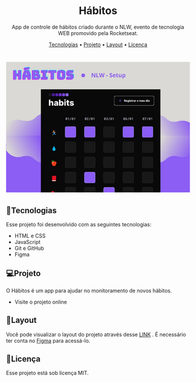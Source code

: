 <h1 align="center">Hábitos</h1>
<p align="center">App de controle de hábitos criado durante o NLW, evento de tecnologia WEB promovido pela Rocketseat.</p>

<p align="center">
 <a href="#Tecnologias">Tecnologias</a> • 
 <a href="#Projeto">Projeto</a> • 
 <a href="#Layout">Layout</a> • 
 <a href="#Licença">Licença</a>
</p>

<h1 align="center">
  <img alt="Hábitos" title="#Hábitos" src="./assets/habits.jpg"/>
</h1>

<h2>🚀Tecnologias</h2>
<p> Esse projeto foi desenvolvido com as seguintes tecnologias:
<ul>
  <li> HTML e CSS</li>
  <li> JavaScript</li>
  <li> Git e GitHub</li>
  <li> Figma</li>
  </ul>
</p>

<h2>💻Projeto</h2>
<p>O Hábitos é um app para ajudar no monitoramento de novos hábitos.
<ul>
  <li>
    <a hrf="https://maykbrito.github.io/nlw-setup"> Visite o projeto online</a>
  </li>
</ul>
</p>

<h2>🔖Layout</h2>
<p>Você pode visualizar o layout do projeto através desse 
  <a href="https://www.figma.com/community/file/1195327109778210238">LINK</a>
  . É necessário ter conta no
  <a href="https://figma.com">Figma</a>
  para acessá-lo.
</p>

<h2>📝Licença</h2>
<p>Esse projeto está sob licença MIT.</p>
